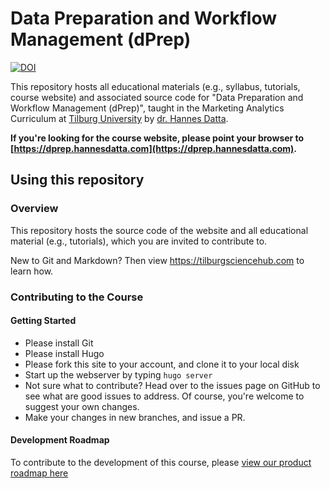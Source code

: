 # Data Preparation and Workflow Management (dPrep)

[![DOI](https://zenodo.org/badge/292224306.svg)](https://zenodo.org/badge/latestdoi/292224306)

This repository hosts all educational materials (e.g., syllabus, tutorials, course website) and associated source code for "Data Preparation and Workflow Management (dPrep)", taught in the Marketing Analytics Curriculum at [Tilburg University](https://tilburguniversity.edu) by [dr. Hannes Datta](https://hannesdatta.com).

**If you're looking for the course website, please point your browser to [https://dprep.hannesdatta.com](https://dprep.hannesdatta.com).**

## Using this repository

### Overview

This repository hosts the source code of the website and all educational material (e.g., tutorials), which you are invited to contribute to.

New to Git and Markdown? Then view https://tilburgsciencehub.com to learn how.

### Contributing to the Course

#### Getting Started

- Please install Git
- Please install Hugo
- Please fork this site to your account, and clone it to your local disk
- Start up the webserver by typing `hugo server`
- Not sure what to contribute? Head over to the issues page on GitHub to see what are good issues to address. Of course, you're welcome to suggest your own changes.
- Make your changes in new branches, and issue a PR.

#### Development Roadmap

To contribute to the development of this course, please [view our product roadmap here](https://github.com/hannesdatta/course-dprep/milestones?direction=asc&sort=title&state=open)
